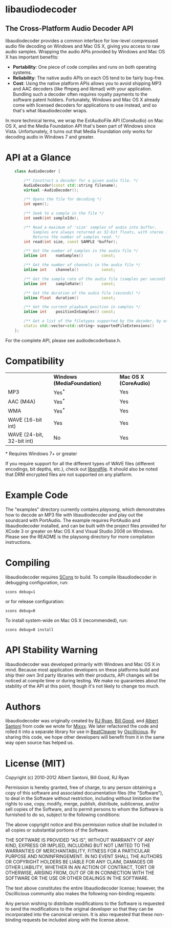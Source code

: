 libaudiodecoder
===============

The Cross-Platform Audio Decoder API
---------------

libaudiodecoder provides a common interface for low-level compressed audio file decoding on Windows and Mac OS X, giving
you access to raw audio samples. Wrapping the audio APIs provided by Windows and Mac OS X has important benefits:

*   **Portability**: One piece of code compiles and runs on both operating systems.
*   **Reliability**: The native audio APIs on each OS tend to be fairly bug-free.
*   **Cost**: Using the native platform APIs allows you to avoid shipping MP3 and AAC decoders (like ffmpeg and libmad) 
          with your application. Bundling such a decoder often requires royalty payments to the software patent holders. 
          Fortunately, Windows and Mac OS X already come with licensed decoders for applications to use instead, and
          so that's what libaudiodecoder wraps.

In more technical terms, we wrap the ExtAudioFile API (CoreAudio) on Mac OS X, and the Media Foundation API that's been part of Windows since Vista. Unfortunately, it turns out that Media Foundation only works for decoding audio in Windows 7 and greater. 


API at a Glance
===============


```c++
    class AudioDecoder {

        /** Construct a decoder for a given audio file. */
        AudioDecoder(const std::string filename);
        virtual ~AudioDecoder();

        /** Opens the file for decoding */
        int open();

        /** Seek to a sample in the file */
        int seek(int sampleIdx);

        /** Read a maximum of 'size' samples of audio into buffer. 
            Samples are always returned as 32-bit floats, with stereo interlacing.
            Returns the number of samples read. */
        int read(int size, const SAMPLE *buffer);

        /** Get the number of samples in the audio file */
        inline int    numSamples()        const;

        /** Get the number of channels in the audio file */
        inline int    channels()          const;

        /** Get the sample rate of the audio file (samples per second) */
        inline int    sampleRate()        const;

        /** Get the duration of the audio file (seconds) */
        inline float  duration()          const;

        /** Get the current playback position in samples */
        inline int    positionInSamples() const;

        /** Get a list of the filetypes supported by the decoder, by extension */
        static std::vector<std::string> supportedFileExtensions()
    };
```

For the complete API, please see audiodecoderbase.h.


Compatibility
=============

<table>
    <tr>
        <td></td>
        <td><b>Windows (MediaFoundation)</b></td>
        <td><b>Mac OS X (CoreAudio)</b></td>
    </tr>
    <tr>
        <td>MP3</td>
        <td>Yes<sup>*</sup></td>
        <td>Yes</td>
    </tr>
    <tr>
        <td>AAC (M4A)</td>
        <td>Yes<sup>*</sup></td>
        <td>Yes</td>
    </tr>
    <tr>
        <td>WMA</td>
        <td>Yes<sup>*</sup></td>
        <td>Yes</td>
    </tr>
    <tr>
        <td>WAVE (16-bit int)</td>
        <td>Yes</td>
        <td>Yes</td>
    </tr>
    <tr>
        <td>WAVE (24-bit, 32-bit int)</td>
        <td>No</td>
        <td>Yes</td>
    </tr>
</table>

\* Requires Windows 7+ or greater

If you require support for all the different types of WAVE files (different encodings, bit depths, etc.), check out [libsndfile](http://www.mega-nerd.com/libsndfile/). It should also be noted that DRM encrypted files are not supported on any platform.


Example Code
============

The "examples" directory currently contains *playsong*, which demonstrates how to decode an MP3 file with libaudiodecoder
and play out the soundcard with PortAudio. The example requires PortAudio and libaudiodecoder installed, and can be built
with the project files provided for XCode 3 or greater on Mac OS X and Visual Studio 2008 on Windows. Please see the
README is the playsong directory for more compilation instructions.

Compiling
=========

libaudiodecoder requires [SCons](http://www.scons.org) to build. To compile libaudiodecoder in debugging configuration, run:

    scons debug=1 

or for release configuration:

    scons debug=0
   
To install system-wide on Mac OS X (recommended), run:

    scons debug=0 install



API Stability Warning
=====================

libaudiodecoder was developed primarily with Windows and Mac OS X in mind. Because most application developers on these platforms build and ship their own 3rd party libraries with their products, API changes will be noticed at compile time or during testing. We make no guarantees about the stability of the API at this point, though it's not likely to change too much. 


Authors
=======

libaudiodecoder was originally created by [RJ Ryan](http://rustyryan.net/), [Bill Good](https://github.com/bkgood), and [Albert Santoni](http://www.santoni.ca/albert) from code we wrote for [Mixxx](http://www.mixxx.org/ "Mixxx"). We later refactored the code and rolled it into a separate library for use in [BeatCleaver](http://www.oscillicious.com/beatcleaver/ "BeatCleaver") by [Oscillicious](http://www.oscillicious.com/ "Oscillicious"). By sharing this code, we hope other developers will benefit from it in the same way open source has helped us. 


License (MIT)
=============

Copyright (c) 2010-2012 Albert Santoni, Bill Good, RJ Ryan  

Permission is hereby granted, free of charge, to any person obtaining
a copy of this software and associated documentation files
(the "Software"), to deal in the Software without restriction,
including without limitation the rights to use, copy, modify, merge,
publish, distribute, sublicense, and/or sell copies of the Software,
and to permit persons to whom the Software is furnished to do so,
subject to the following conditions:

The above copyright notice and this permission notice shall be
included in all copies or substantial portions of the Software.

THE SOFTWARE IS PROVIDED "AS IS", WITHOUT WARRANTY OF ANY KIND,
EXPRESS OR IMPLIED, INCLUDING BUT NOT LIMITED TO THE WARRANTIES OF
MERCHANTABILITY, FITNESS FOR A PARTICULAR PURPOSE AND NONINFRINGEMENT.
IN NO EVENT SHALL THE AUTHORS OR COPYRIGHT HOLDERS BE LIABLE FOR
ANY CLAIM, DAMAGES OR OTHER LIABILITY, WHETHER IN AN ACTION OF
CONTRACT, TORT OR OTHERWISE, ARISING FROM, OUT OF OR IN CONNECTION
WITH THE SOFTWARE OR THE USE OR OTHER DEALINGS IN THE SOFTWARE.



The text above constitutes the entire libaudiodecoder license; however, 
the Oscillicious community also makes the following non-binding requests:

Any person wishing to distribute modifications to the Software is
requested to send the modifications to the original developer so that
they can be incorporated into the canonical version. It is also 
requested that these non-binding requests be included along with the 
license above.

